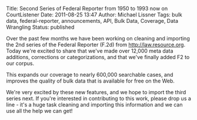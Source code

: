 Title:  Second Series of Federal Reporter from 1950 to 1993 now on CourtListener
Date: 2011-08-25 13:47
Author: Michael Lissner
Tags: bulk data, federal-reporter, announcements, API, Bulk Data, Coverage, Data Wrangling
Status: published

Over the past few months we have been working on cleaning and importing
the 2nd series of the Federal Reporter (F.2d) from
http://law.resource.org. Today we're excited to share that we've made
over 12,000 meta data additions, corrections or categorizations, and
that we've finally added F2 to our corpus.

This expands our coverage to nearly 600,000 searchable cases, and
improves the quality of bulk data that is available for free on the Web.

We're very excited by these new features, and we hope to import the
third series next. If you're interested in contributing to this work,
please drop us a line - it's a huge task cleaning and importing this
information and we can use all the help we can get!

